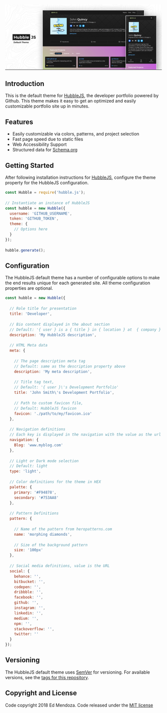 ![Hero Patterns SCSS Cover](https://raw.githubusercontent.com/Polyneue/hubblejs-default-theme/master/docs/hubblejs-header-dark.jpg)

## Introduction
This is the default theme for [HubbleJS](https://github.com/Polyneue/hubblejs), the developer portfolio powered by Github. This theme makes it easy to get an optimized and easily customizable portfolio site up in minutes.

## Features

* Easily customizable via colors, patterns, and project selection
* Fast page speed due to static files
* Web Accessibility Support
* Structured data for [Schema.org](http://schema.org/)

## Getting Started

After following installation instructions for [HubbleJS](https://github.com/Polyneue/hubblejs), configure the theme property for the HubbleJS configuration.

```javascript
const Hubble = require('hubble.js');

// Instantiate an instance of HubbleJS
const hubble = new Hubble({
  username: 'GITHUB_USERNAME',
  token: 'GITHUB_TOKEN',
  theme: {
    // Options here
  }
});

hubble.generate();
```

## Configuration

The HubbleJS default theme has a number of configurable options to make the end results unique for each generated site. All theme configuration properties are optional.

```javascript
const hubble = new Hubble({
  
  // Role title for presentation
  title: 'Developer',

  // Bio content displayed in the about section
  // Default: '{ user } is a { title } in { location } at  { company }'
  description: 'My HubbleJS description',

  // HTML Meta data
  meta: {

    // The page description meta tag
    // Default: same as the description property above
    description: 'My meta description',

    // Title tag text,
    // Default: '{ user }\'s Development Portfolio'
    title: 'John Smith\'s Development Portfolio',

    // Path to custom favicon file,
    // Default: HubbleJS favicon
    favicon: './path/to/my/favicon.ico'
  },

  // Navigation definitions
  // Each key is displayed in the navigation with the value as the url
  navigation: {
    Blog: 'www.myblog.com'
  },

  // Light or Dark mode selection
  // Default: light
  type: 'light',

  // Color definitions for the theme in HEX
  palette: {
    primary: '#F94878',
    secondary: '#753AA8'
  },

  // Pattern Definitions
  pattern: {

    // Name of the pattern from heropatterns.com
    name: 'morphing diamonds',

    // Size of the background pattern
    size: '100px'
  },

  // Social media definitions, value is the URL
  social: {
    behance: '',
    bitbucket: '',
    codepen: '',
    dribbble: '',
    facebook: '',
    github: '',
    instagram: '',
    linkedin: '',
    medium: '',
    npm: '',
    stackoverflow: '',
    twitter: ''
  }
});
```

## Versioning

The HubbleJS default theme uses [SemVer](http://semver.org/) for versioning. For available versions, see the [tags for this repository](https://github.com/Polyneue/hubblejs-default-theme/releases).

## Copyright and License

Code copyright 2018 Ed Mendoza. Code released under the [MIT license](https://github.com/Polyneue/hubblejs-default-theme/blob/master/LICENSE)
